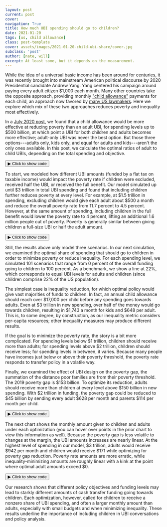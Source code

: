 ```yaml
---
layout: post
current: post
cover: 
navigation: True
title: How much UBI spending should go to children?
date: 2021-01-20
tags: [us, child allowance]
class: post-template
cover: assets/images/2021-01-20-child-ubi-share/cover.jpg
subclass: 'post'
author: [nate, will]
excerpt: At least some, but it depends on the measurement.
---
```


<head>
  <script src="https://cdn.plot.ly/plotly-latest.min.js"></script>
  <script src="https://ajax.googleapis.com/ajax/libs/jquery/3.5.1/jquery.min.js"></script>
</head>


While the idea of a universal basic income has been around for centuries, it was recently brought into mainstream American political discourse by 2020 Presidential candidate Andrew Yang.
Yang centered his campaign around paying every adult citizen $1,000 each month.
Many other countries take the opposite approach, providing monthly ["child allowance"](http://child-allowance.ubicenter.org) payments for each child, an approach now favored by [many US lawmakers](https://www.vox.com/future-perfect/2019/3/6/18249290/child-poverty-american-family-act-sherrod-brown-michael-bennet).
Here we explore which mix of these two approaches reduces poverty and inequality most effectively.

In a [July 2020 post](https://blog.ubicenter.org/20200707/adult_child_ubi.html), we found that a child allowance would be more effective at reducing poverty than an adult UBI, for spending levels up to $500 billion, at which point a UBI for both children and adults becomes more effective; adult-only UBI was never the best option.
But those three options---adults only, kids only, and equal for adults and kids---aren't the only ones available.
In this post, we calculate the optimal ratios of adult to child UBIs, depending on the total spending and objective.


<button class="code-button" id="button1" onclick="f1()">&#9654; Click to show code</button>
<div class="code-cell" id="asset_code_1" style="display: none;">
  <pre>
    <code>
import numpy as np
import pandas as pd
import plotly.express as px
import plotly.graph_objects as go

# Turn off display bar
CONFIG = {"displayModeBar": False}

# Define UBI Center colors
BLUE = "#1976D2"
DARK_BLUE = "#1565C0"
LIGHT_BLUE = "#90CAF9"
GRAY = "#BDBDBD"
BARELY_BLUE = "#E3F2FD"

july_post = pd.read_csv("https://github.com/ngpsu22/blog/raw/master/july_2020.csv")

colors = {0: DARK_BLUE, 1: LIGHT_BLUE, 2: GRAY}

fig = px.line(
    july_post,
    x="spending_in_billions",
    y="poverty_rate",
    color="ubi_type",
    color_discrete_map={
        "Child allowance": DARK_BLUE,
        "Adult UBI": LIGHT_BLUE,
        "All UBI": GRAY,
    },
)
fig.update_layout(
    title="Overall poverty rate and spending on cash transfer programs",
    xaxis_title="Spending in billions",
    yaxis_title="SPM poverty rate",
    yaxis_ticksuffix="%",
    font=dict(family="Roboto"),
    hovermode="x",
    xaxis_tickprefix="$",
    xaxis_ticksuffix="B",
    plot_bgcolor="white",
    legend_title_text="",
)

fig.update_traces(mode="markers+lines", hovertemplate=None)

fig.show(config=CONFIG)
    </code>
  </pre>
</div>

<script>
function f1() {
  var x = document.getElementById("asset_code_1");
  var b = document.getElementById("button1");
  if (x.style.display === "none") {
    x.style.display = "block";
    b.innerHTML = "&#9660 Click to hide code";
  } else {
    x.style.display = "none";
    b.innerHTML = "&#9654 Click to show code";
  }
}
</script> 

<div>
  <script>
    $(document).ready(function(){
      $("#asset1").load("{{site.baseurl}}assets/markdown_assets/child-ubi-share/2021-01-20-child-ubi-share-asset-1.html");
    });
  </script>
</div>
<div id = "asset1"></div>

To start, we modeled how different UBI amounts (funded by a flat tax on taxable income) would impact the poverty rate if children were excluded, received half the UBI, or received the full benefit.
Our model simulated up until $3 trillion in total UBI spending and found that including children further reduces poverty at every level.
For example, at $1.5 trillion in spending, excluding children would give each adult about $500 a month and reduce the overall poverty rate from 11.7 percent to 4.5 percent.
However, at the same amount of spending, including children in the full benefit would lower the poverty rate to 4 percent, lifting an additional 1.6 million people out of poverty.
Poverty is generally similar between giving children a full-size UBI or half the adult amount.


<button class="code-button" id="button2" onclick="f2()">&#9654; Click to show code</button>
<div class="code-cell" id="asset_code_2" style="display: none;">
  <pre>
    <code>
summary2 = pd.read_csv(
    "https://github.com/ngpsu22/blog/raw/master/child_share_ubi_summary.csv.gz",
    compression="gzip",
)
# Turn off display bar
CONFIG = {"displayModeBar": False}

# Define UBI Center colors
BLUE = "#1976D2"
DARK_BLUE = "#1565C0"
LIGHT_BLUE = "#90CAF9"
GRAY = "#BDBDBD"
BARELY_BLUE = "#E3F2FD"

# Create figure
fig = px.line()

names = {
    0: "No UBI for children",
    1: "Half-sized UBI for children",
    2: "Full-sized UBI for children",
}

colors = {0: GRAY, 1: LIGHT_BLUE, 2: DARK_BLUE}

percent_steps = [0, 50, 100]

zero = summary2[summary2["child_percent_ubi"] == 0]
fifty = summary2[summary2["child_percent_ubi"] == 50]
hundred = summary2[summary2["child_percent_ubi"] == 100]

dfs = [zero, fifty, hundred]

for i, df in enumerate(dfs):
    # add trace for optimal poverty df
    fig.add_trace(
        go.Scatter(
            x=df["funding_billions"],
            y=df["poverty_rate"],
            mode="markers+lines",
            name=names[i],
            # assign numpy array with child & adult ubi to customdata argument
            customdata=np.stack(
                (df["monthly_child_ubi"], df["monthly_adult_ubi"]), axis=-1
            ),
            # add customdata to hovertemplate
            hovertemplate=(
                "<i>Poverty rate</i>: %{y:.1f}%<br>"
                + "<br><b>Child UBI/mo</b>: $%{customdata[0]: .0f}"
                + "<br><b>Adult UBI/mo </b>: $%{customdata[1]: .0f}<br>"
            ),
            line=dict(color=colors[i]),
        )
    )
fig.update_layout(
    title="Poverty by proportion of adult benefit paid to children",
    xaxis_title="Funding in billions",
    yaxis_title="SPM poverty rate",
    yaxis_ticksuffix="%",
    font=dict(family="Roboto"),
    hovermode="x",
    xaxis_tickprefix="$",
    xaxis_ticksuffix="B",
    plot_bgcolor="white",
    height=600,
    width=1000,
    margin_b=90,  # add bottom margin for caption
    legend=dict(yanchor="top", y=0.99, xanchor="left", x=0.7)
)

fig.add_layout_image(
    dict(
        source="https://raw.githubusercontent.com/UBICenter/blog/master/jb/_static/ubi_center_logo_wide_blue.png",
        # See https://github.com/plotly/plotly.py/issues/2975.
        # source="../_static/ubi_center_logo_wide_blue.png",
        xref="paper",
        yref="paper",
        x=1,
        y=-0.15,
        sizex=0.12,
        sizey=0.12,
        xanchor="right",
        yanchor="bottom",
    )
)

fig.update_traces(mode="markers+lines")

fig.show(config=CONFIG)
    </code>
  </pre>
</div>

<script>
function f2() {
  var x = document.getElementById("asset_code_2");
  var b = document.getElementById("button2");
  if (x.style.display === "none") {
    x.style.display = "block";
    b.innerHTML = "&#9660 Click to hide code";
  } else {
    x.style.display = "none";
    b.innerHTML = "&#9654 Click to show code";
  }
}
</script> 

<div>
  <script>
    $(document).ready(function(){
      $("#asset2").load("{{site.baseurl}}assets/markdown_assets/child-ubi-share/2021-01-20-child-ubi-share-asset-2.html");
    });
  </script>
</div>
<div id = "asset2"></div>

Still, the results above only model three scenarios.
In our next simulation, we examined the optimal share of spending that should go to children in order to minimize poverty or reduce inequality.
For each spending level, we simulated 101 scenarios that range from 0 percent of the overall funding going to children to 100 percent.
As a benchmark, we show a line at 22%, which corresponds to equal UBI levels for adults and children (since children comprise 22% of the US population). 

The simplest case is inequality reduction, for which optimal policy would give vast majorities of funds to children.
In fact, an annual child allowance should reach over $17,000 per child before any spending goes towards adults.
Even at $3 trillion in new spending, over half of the money would go towards children, resulting in $1,743 a month for kids and $648 per adult.
This is, to some degree, by construction, as our inequality metric considers per-capita resources; other inequality measures may produce different results.

If the goal is to minimize the poverty rate, the story is a bit more complicated.
For spending levels below $1 trillion, children should receive more than adults; for spending levels above $2 trillion, children should receive less; for spending levels in between, it varies.
Because many people have incomes just below or above their poverty threshold, the poverty rate responds to transfer policy in a volatile way.

Finally, we examined the effect of UBI design on the  poverty gap, the summation of the distance poor families are from their poverty threshold.
The 2019 poverty gap is $153 billion.
To optimize its reduction, adults should receive more than children at every level above $150 billion in new spending.
With $2 trillion in funding, the poverty gap could be reduced to $45 billion by sending every adult $628 per month and parents $114 per month per child.


<button class="code-button" id="button3" onclick="f3()">&#9654; Click to show code</button>
<div class="code-cell" id="asset_code_3" style="display: none;">
  <pre>
    <code>
summary = pd.read_csv(
    "https://github.com/ngpsu22/blog/raw/master/children_share_funding_summary%20(4).csv.gz",
    compression="gzip",
)

optimal_poverty_gap = summary.sort_values("poverty_gap").drop_duplicates(
    "funding_billions", keep="first"
)
# Drop rows where funding level is 0
optimal_poverty_gap = optimal_poverty_gap.drop(
    optimal_poverty_gap[optimal_poverty_gap.funding_billions == 0].index
)

optimal_poverty_rate = summary.sort_values("poverty_rate").drop_duplicates(
    "funding_billions", keep="first"
)
# Drop rows where funding level is 0
optimal_poverty_rate = optimal_poverty_rate.drop(
    optimal_poverty_rate[optimal_poverty_rate.funding_billions == 0].index
)

optimal_inequality = summary.sort_values("gini").drop_duplicates(
    "funding_billions", keep="first"
)
# Drop rows where funding level is 0
optimal_inequality = optimal_inequality.drop(
    optimal_inequality[optimal_inequality.funding_billions == 0].index
)

optimal_winners = summary.sort_values("percent_better_off").drop_duplicates(
    "funding_billions", keep="last"
)
optimal_winners = optimal_winners.drop(
    optimal_winners[optimal_winners.funding_billions == 0].index
)

# Define adult population size, as determined in data preprocessing
adult_pop = 252117111.14000002
# Define child population size
child_pop = 73151070.56999998
# Calculate total population
pop = child_pop + adult_pop

# Create figure
fig = px.line()

# Add inequality trace
fig.add_trace(
    go.Scatter(
        x=optimal_inequality["funding_billions"],
        y=optimal_inequality["child_percent_funding"],
        mode="markers+lines",
        name="Gini index",
        # assign numpy array with child & adult ubi to customdata argument
        customdata=np.stack(
            (
                optimal_inequality["monthly_child_ubi"],
                optimal_inequality["monthly_adult_ubi"],
                optimal_inequality["gini"],
            ),
            axis=-1,
        ),
        # add customdata to hovertemplate
        hovertemplate=(
            "<i>Children's share of spending</i>: %{y:.0f}%<br>"
            + "<br><b>Child UBI/mo</b>: $%{customdata[0]: .0f}"
            + "<br><b>Adult UBI/mo </b>: $%{customdata[1]: .0f}<br>"
            "<br><b>Gini index </b>: %{customdata[2]: .3f}<br>"
        ),
        line=dict(color="#499167"),
    )
)

# Add poverty gap trace
fig.add_trace(
    go.Scatter(
        x=optimal_poverty_gap["funding_billions"],
        y=optimal_poverty_gap["child_percent_funding"],
        mode="markers+lines",
        name="Poverty gap",
        # assign numpy array with child & adult ubi to customdata argument
        customdata=np.stack(
            (
                optimal_poverty_gap["monthly_child_ubi"],
                optimal_poverty_gap["monthly_adult_ubi"],
                optimal_poverty_gap["poverty_gap"] / 1e9,
            ),
            axis=-1,
        ),
        # add customdata to hovertemplate
        hovertemplate=(
            "<i>Children's share of spending</i>: %{y:.0f}%<br>"
            + "<br><b>Child UBI/mo</b>: $%{customdata[0]: .0f}"
            + "<br><b>Adult UBI/mo </b>: $%{customdata[1]: .0f}<br>"
            "<br><b>Poverty gap </b>: $%{customdata[2]: .0f} billion<br>"
        ),
        line=dict(color=DARK_BLUE),
    )
)

# Add poverty gap trace
fig.add_trace(
    go.Scatter(
        x=optimal_poverty_rate["funding_billions"],
        y=optimal_poverty_rate["child_percent_funding"],
        mode="markers+lines",
        name="Poverty rate",
        # assign numpy array with child & adult ubi to customdata argument
        customdata=np.stack(
            (
                optimal_poverty_rate["monthly_child_ubi"],
                optimal_poverty_rate["monthly_adult_ubi"],
                optimal_poverty_rate["poverty_rate"],
            ),
            axis=-1,
        ),
        # add customdata to hovertemplate
        hovertemplate=(
            "<i>Children's share of spending</i>: %{y:.0f}%<br>"
            + "<br><b>Child UBI/mo</b>: $%{customdata[0]: .0f}"
            + "<br><b>Adult UBI/mo </b>: $%{customdata[1]: .0f}<br>"
            "<br><b>Poverty rate </b>: %{customdata[2]: .0f}%<br>"
        ),
        line=dict(color=LIGHT_BLUE),
    )
)


ratio = (child_pop / pop) * 100

fig.add_shape(
    type="line", line=dict(dash="dot", color=GRAY), x0=-1, x1=3000, y0=ratio, y1=ratio
)

# plot line where adult benefit is same size as child benefit
fig.add_annotation(
    text="Adult UBI = Child UBI",
    xref="paper",
    yref="paper",
    x=0.98,
    y=0.22,
    showarrow=False,
    font=dict(color=GRAY, size=12),
)

fig.update_xaxes(
    tickangle=0,
    title_text="Funding in billions",
    tickfont={"size": 14},
    title_standoff=25,
    ticksuffix="B",
    tickprefix="$",
    range=[0, 3050],
)

fig.update_yaxes(
    title_text="Children's share of UBI spending",
    ticksuffix="%",
    tickfont={"size": 14},
    title_standoff=25,
    range=[0, 105],
)

fig.update_layout(
    title_text="Optimal share of UBI spending on children by optimization criterion",
    hoverlabel_align="right",
    margin_b=90,
    legend=dict(yanchor="top", y=0.99, xanchor="left", x=0.7),
    font=dict(family="Roboto"),
    plot_bgcolor="white",
    height=600,
    width=1000,
    hovermode="x",
)

fig.add_layout_image(
    dict(
        source="https://raw.githubusercontent.com/UBICenter/blog/master/jb/_static/ubi_center_logo_wide_blue.png",
        # See https://github.com/plotly/plotly.py/issues/2975.
        # source="../_static/ubi_center_logo_wide_blue.png",
        xref="paper",
        yref="paper",
        x=1,
        y=-0.15,
        sizex=0.12,
        sizey=0.12,
        xanchor="right",
        yanchor="bottom",
    )
)

fig.update_traces(mode="markers+lines",)

fig.show(config=CONFIG)
    </code>
  </pre>
</div>

<script>
function f3() {
  var x = document.getElementById("asset_code_3");
  var b = document.getElementById("button3");
  if (x.style.display === "none") {
    x.style.display = "block";
    b.innerHTML = "&#9660 Click to hide code";
  } else {
    x.style.display = "none";
    b.innerHTML = "&#9654 Click to show code";
  }
}
</script> 

<div>
  <script>
    $(document).ready(function(){
      $("#asset3").load("{{site.baseurl}}assets/markdown_assets/child-ubi-share/2021-01-20-child-ubi-share-asset-3.html");
    });
  </script>
</div>
<div id = "asset3"></div>

The next chart shows the monthly amount given to children and adults under each optimization (you can hover over points in the prior chart to view this information as well).
Because the poverty gap is less volatile to changes at the margin, the UBI amounts increases are nearly linear. At the highest level of spending in our model, $3 trillion, adults would receive $942 per month and children would receive $171 while optimizing for poverty gap reduction.
Poverty rate amounts are more erratic, while inequality-minimizing amounts are roughly linear with a kink at the point where optimal adult amounts exceed $0.


<button class="code-button" id="button4" onclick="f4()">&#9654; Click to show code</button>
<div class="code-cell" id="asset_code_4" style="display: none;">
  <pre>
    <code>
# Create UBI amount figure
fig = px.line()

fig.add_trace(
    go.Scatter(
        x=optimal_poverty_gap["funding_billions"],
        y=optimal_poverty_gap["monthly_child_ubi"],
        mode="markers+lines",
        name="Poverty gap - child",
        # assign numpy array with child & adult ubi to customdata argument
        customdata=np.stack(
            (
                optimal_poverty_gap["monthly_child_ubi"],
                optimal_poverty_gap["poverty_gap"] / 1e9,
            ),
            axis=-1,
        ),
        # add customdata to hovertemplate
        hovertemplate=(
            "<b>Child UBI/mo</b>: $%{customdata[0]: .0f}"
            + "<br><b>Poverty gap </b>: $%{customdata[1]: .0f} billion<br>"
        ),
        line=dict(color=DARK_BLUE),
    )
)

fig.add_trace(
    go.Scatter(
        x=optimal_poverty_gap["funding_billions"],
        y=optimal_poverty_gap["monthly_adult_ubi"],
        mode="markers+lines",
        name="Poverty gap - adult",
        # assign numpy array with child & adult ubi to customdata argument
        customdata=np.stack(
            (
                optimal_poverty_gap["monthly_adult_ubi"],
                optimal_poverty_gap["poverty_gap"] / 1e9,
            ),
            axis=-1,
        ),
        # add customdata to hovertemplate
        hovertemplate=(
            "<b>Adult UBI/mo</b>: $%{customdata[0]: .0f}"
            + "<br><b>Poverty gap </b>: %{customdata[1]: .0f} billion"
        ),
        line=dict(color=LIGHT_BLUE),
    )
)

fig.add_trace(
    go.Scatter(
        x=optimal_poverty_rate["funding_billions"],
        y=optimal_poverty_rate["monthly_child_ubi"],
        mode="markers+lines",
        name="Poverty rate - child",
        # assign numpy array with child & adult ubi to customdata argument
        customdata=np.stack(
            (
                optimal_poverty_rate["monthly_child_ubi"],
                optimal_poverty_rate["poverty_rate"],
            ),
            axis=-1,
        ),
        # add customdata to hovertemplate
        hovertemplate=(
            "<b>Child UBI/mo</b>: $%{customdata[0]: .0f}"
            + "<br><b>Poverty rate </b>: %{customdata[1]: .0f}%<br>"
        ),
        line=dict(color="#484848"),
    )
)

fig.add_trace(
    go.Scatter(
        x=optimal_poverty_rate["funding_billions"],
        y=optimal_poverty_rate["monthly_adult_ubi"],
        mode="markers+lines",
        name="Poverty rate - adult",
        # assign numpy array with child & adult ubi to customdata argument
        customdata=np.stack(
            (
                optimal_poverty_rate["monthly_adult_ubi"],
                optimal_poverty_rate["poverty_rate"],
            ),
            axis=-1,
        ),
        # add customdata to hovertemplate
        hovertemplate=(
            "<b>Adult UBI/mo</b>: $%{customdata[0]: .0f}"
            + "<br><b>Poverty rate </b>: %{customdata[1]: .0f}%"
        ),
        line=dict(color=GRAY),
    )
)


fig.add_trace(
    go.Scatter(
        x=optimal_inequality["funding_billions"],
        y=optimal_inequality["monthly_child_ubi"],
        mode="markers+lines",
        name="Inequality - child",
        # assign numpy array with child & adult ubi to customdata argument
        customdata=np.stack(
            (optimal_inequality["monthly_child_ubi"], optimal_inequality["gini"]),
            axis=-1,
        ),
        # add customdata to hovertemplate
        hovertemplate=(
            "<b>Child UBI/mo</b>: $%{customdata[0]: .0f}"
            + "<br><b>Gini </b>: %{customdata[1]: .3f}<br>"
        ),
        line=dict(color="#499167"),
    )
)

fig.add_trace(
    go.Scatter(
        x=optimal_inequality["funding_billions"],
        y=optimal_inequality["monthly_adult_ubi"],
        mode="markers+lines",
        name="Inequality - adult",
        # assign numpy array with child & adult ubi to customdata argument
        customdata=np.stack(
            (optimal_inequality["monthly_adult_ubi"], optimal_inequality["gini"]),
            axis=-1,
        ),
        # add customdata to hovertemplate
        hovertemplate=(
            "<b>Adult UBI/mo</b>: $%{customdata[0]: .0f}"
            + "<br><b>Gini </b>: %{customdata[1]: .3f}<br>"
        ),
        line=dict(color="#5FDD9D"),
    )
)

fig.update_xaxes(
    tickangle=0,
    title_text="Funding in billions",
    tickfont={"size": 14},
    title_standoff=25,
    ticksuffix="B",
    tickprefix="$",
    range=[0, 3050],
)

fig.update_yaxes(
    title_text="Monthly UBI amount",
    tickprefix="$",
    tickfont={"size": 14},
    title_standoff=25,
)

fig.update_xaxes(title_font=dict(size=14, color="black"))
fig.update_yaxes(title_font=dict(size=14, color="black"))
fig.update_layout(
    title_text="UBI amounts for each optimization",
    hoverlabel_align="right",
    margin_b=90,
    legend=dict(yanchor="top", y=1, xanchor="left", x=1.03),
    font=dict(family="Roboto"),
    plot_bgcolor="white",
    height=600,
    width=1000,
    hovermode="x",
)

fig.update_traces(mode="markers+lines")

hide_line = [
    "Poverty rate - child",
    "Poverty rate - adult",
    "Inequality - child",
    "Inequality - adult",
]
fig.for_each_trace(
    lambda trace: trace.update(visible="legendonly") if trace.name in hide_line else ()
)

fig.add_layout_image(
    dict(
        source="https://raw.githubusercontent.com/UBICenter/blog/master/jb/_static/ubi_center_logo_wide_blue.png",
        # See https://github.com/plotly/plotly.py/issues/2975.
        # source="../_static/ubi_center_logo_wide_blue.png",
        xref="paper",
        yref="paper",
        x=1,
        y=-0.15,
        sizex=0.12,
        sizey=0.12,
        xanchor="right",
        yanchor="bottom",
    )
)

fig.show(config=CONFIG)
    </code>
  </pre>
</div>

<script>
function f4() {
  var x = document.getElementById("asset_code_4");
  var b = document.getElementById("button4");
  if (x.style.display === "none") {
    x.style.display = "block";
    b.innerHTML = "&#9660 Click to hide code";
  } else {
    x.style.display = "none";
    b.innerHTML = "&#9654 Click to show code";
  }
}
</script> 

<div>
  <script>
    $(document).ready(function(){
      $("#asset4").load("{{site.baseurl}}assets/markdown_assets/child-ubi-share/2021-01-20-child-ubi-share-asset-4.html");
    });
  </script>
</div>
<div id = "asset4"></div>

Our research shows that different policy objectives and funding levels may lead to starkly different amounts of cash transfer funding going towards children.
Each optimization, however, called for children to receive a nonzero share of UBI spending, and often a larger monthly amount than adults, especially with small budgets and when minimizing inequality.
These results underline the importance of including children in UBI conversations and policy analysis.
